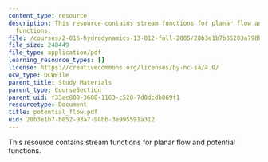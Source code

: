 ```yaml
---
content_type: resource
description: This resource contains stream functions for planar flow and potential
  functions.
file: /courses/2-016-hydrodynamics-13-012-fall-2005/20b3e1b7b85203a798bb3e995591a312_potential_flow.pdf
file_size: 248449
file_type: application/pdf
learning_resource_types: []
license: https://creativecommons.org/licenses/by-nc-sa/4.0/
ocw_type: OCWFile
parent_title: Study Materials
parent_type: CourseSection
parent_uid: f33ec800-3608-1163-c520-7d0dcdb069f1
resourcetype: Document
title: potential_flow.pdf
uid: 20b3e1b7-b852-03a7-98bb-3e995591a312
---
```

This resource contains stream functions for planar flow and potential functions.